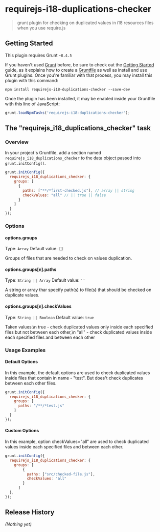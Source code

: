# requirejs-i18-duplications-checker

> grunt plugin for checking on duplicated values in i18 resources files when you use require.js

## Getting Started
This plugin requires Grunt `~0.4.5`

If you haven't used [Grunt](http://gruntjs.com/) before, be sure to check out the [Getting Started](http://gruntjs.com/getting-started) guide, as it explains how to create a [Gruntfile](http://gruntjs.com/sample-gruntfile) as well as install and use Grunt plugins. Once you're familiar with that process, you may install this plugin with this command:

```shell
npm install requirejs-i18-duplications-checker --save-dev
```

Once the plugin has been installed, it may be enabled inside your Gruntfile with this line of JavaScript:

```js
grunt.loadNpmTasks('requirejs-i18-duplications-checker');
```

## The "requirejs_i18_duplications_checker" task

### Overview
In your project's Gruntfile, add a section named `requirejs_i18_duplications_checker` to the data object passed into `grunt.initConfig()`.

```js
grunt.initConfig({
  requirejs_i18_duplications_checker: {
    groups: [
      {
        paths: ["**/*first-checked.js"], // array || string
        checkValues: "all" // || true || false
      }
    ]
  }
});
```

### Options

#### options.groups
Type: `Array`
Default value: `[]`

Groups of files that are needed to check on values duplication.

#### options.groups[n].paths
Type: `String || Array`
Default value: `''`

A string or array thar specify path(s) to file(s) that should be checked on duplicate values.

#### options.groups[n].checkValues
Type: `String || Boolean`
Default value: `true`

Taken values:\n
true - check duplicated values only inside each specified files but not between each other,\n
"all" - check duplicated values inside each specified files and between each other

### Usage Examples

#### Default Options
In this example, the default options are used to check duplicated values inside files that contain in name - "test". But does't check duplicates between each other files.

```js
grunt.initConfig({
  requirejs_i18_duplications_checker: {
    groups: [
      paths: "/**/*test.js"
    ]
  }
});
```

#### Custom Options
In this example, option checkValues="all" are used to check duplicated values inside each specified files and between each other.

```js
grunt.initConfig({
  requirejs_i18_duplications_checker: {
    groups: [
        {
          paths: ["src/checked-file.js"],
          checkValues: "all"
        }
      ]
  },
});
```

## Release History
_(Nothing yet)_
